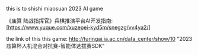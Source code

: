 this is to shishi miaosuan 2023 AI game

《庙算 陆战指挥官》兵棋推演平台AI开发指南: \[<https://www.yuque.com/xuzepei-kyd5m/snegzg/vv4ya2/>]

the link of this this game: http://turingai.ia.ac.cn/data_center/show/10
"2023庙算杯人机混合对抗赛-智能体选拔赛SDK"
